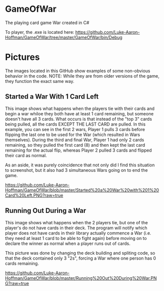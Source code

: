# GameOfWar
The playing card game War created in C#

To player, the .exe is located here: https://github.com/Luke-Aaron-Hoffman/GameOfWar/tree/master/GameOfWar/bin/Debug

# Pictures
The images located in this GitHub show examples of some non-obvious behavior in the code. NOTE: While they are from older versions of the game, they function the exact same way.

## Started a War With 1 Card Left
This image shows what happens when the players tie with their cards and begin a war whiloe they both have at least 1 card remaining, but someone doesn't have all 3 cards. What occurs is that instead of the "top 3" cards being pulled, all the cards EXCEPT THE LAST CARD are pulled. In this example, you can see in the first 2 wars, Player 1 pulls 3 cards before flipping the last one to be used for the War (which resulted in Wars themselves). During the third and final War, Player 1 had only 2 cards remaining, so they pulled the first card (8) and then kept the last card remaining for the actual flip, whereas Player 2 pulled 3 cards and flipped their card as normal.

As an aside, it was purely coincidence that not only did I find this situation to screenshot, but it also had 3 simultaneous Wars going on to end the game.

https://github.com/Luke-Aaron-Hoffman/GameOfWar/blob/master/Started%20a%20War%20with%201%20Card%20Left.PNG?raw=true

## Running Out During a War
This image shows what happens when the 2 players tie, but one of the player's do not have cards in their deck. The program will notify which player does not have cards in their library actually commence a War (i.e. they need at least 1 card to be able to fight again) before moving on to declare the winner as normal when a player runs out of cards.

This picture was done by changing the deck building and spliting code, so that the deck contained only 3 "2s", forcing a War where one person has 0 cards remaining.

https://github.com/Luke-Aaron-Hoffman/GameOfWar/blob/master/Running%20Out%20During%20War.PNG?raw=true

